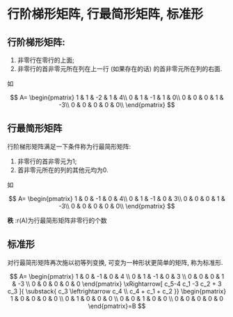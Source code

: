 # 行阶梯形矩阵, 行最简形矩阵, 标准形

## 行阶梯形矩阵:

1. 非零行在零行的上面;
2. 非零行的首非零元所在列在上一行 (如果存在的话) 的首非零元所在列的右面.

如

$$
A=
\begin{pmatrix}
	1 & 1 & -2 & 1 & 4\\
	0 & 1 & -1 & 1 & 0\\
	0 & 0 & 0 & 1 & -3\\
	0 & 0 & 0 & 0 & 0\\
\end{pmatrix}
$$

## 行最简形矩阵

行阶梯形矩阵满足一下条件称为行最简形矩阵:

1. 非零行的首非零元为1;
2. 首非零元所在的列的其他元均为0.

如

$$
A=
\begin{pmatrix}
	1 & 0 & -1 & 0 & 4\\
	0 & 1 & -1 & 0 & 3\\
	0 & 0 & 0 & 1 & -3\\
	0 & 0 & 0 & 0 & 0\\
\end{pmatrix}
$$

**秩** :r(A)为行最简形矩阵非零行的个数

## 标准形

对行最简形矩阵再次施以初等列变换, 可变为一种形状更简单的矩阵, 称为标准形.

$$
A=
\begin{pmatrix}
	1 & 0 & -1 & 0 & 4 \\
	0 & 1 & -1 & 0 & 3 \\
	0 & 0 & 0 & 1 & -3 \\
	0 & 0 & 0 & 0 & 0
\end{pmatrix}
\xRightarrow[ c_5-4 c_1 -3 c_2 + 3 c_3 ]{
	\substack{
		c_3 \leftrightarrow c_4 \\
		c_4 + c_1 + c_2
}}
\begin{pmatrix}
	1 & 0 & 0 & 0 & 0 \\
	0 & 1 & 0 & 0 & 0 \\
	0 & 0 & 1 & 0 & 0 \\
	0 & 0 & 0 & 0 & 0
\end{pmatrix}=B
$$
